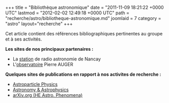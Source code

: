 +++
title = "Bibliothèque astronomique"
date = "2011-11-09 18:21:22 +0000 UTC"
lastmod = "2012-02-02 12:49:18 +0000 UTC"
path = "recherche/astro/bibliotheque-astronomique.md"
joomlaid = 7
category = "astro"
layout="recherche"
+++
<p>Cet article contient des références bibliographiques pertinentes au groupe et à ses activités.</p>
<p><strong>Les sites de nos principaux partenaires :</strong></p>
<ul>
<li>La <a href="http://www.obs-nancay.fr">station</a> de radio astronomie de Nancay</li>
<li>L'<a href="http://www.auger.org">observatoire</a> Pierre AUGER</li>
</ul>
<p><strong>Quelques sites de publications en rapport à nos activites de recherche :</strong></p>
<ul>
<li><a target="_blank" href="http://www.journals.elsevier.com/astroparticle-physics/">Astroparticle Physics</a></li>
<li><a target="_blank" href="http://www.aanda.org/">Astronomy &amp; Astrophysics</a></li>
<li><a target="_blank" href="http://arxiv.org/list/astro-ph.HE/recent">arXiv.org (HE Astro. Phenomena)</a></li>
</ul>